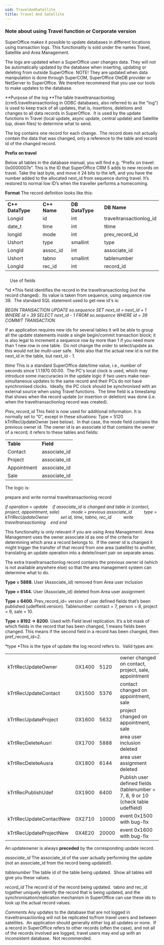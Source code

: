 ```yaml
---
uid: TravelAndSatellite
title: Travel And Satellite
---
```


### Note about using Travel function or Corporate version

SuperOffice makes it possible to update databases in different locations using transaction logs. This functionality is sold under the names Travel, Satellite and Area Management.

The logs are updated when a SuperOffice user changes data. They will not be automatically updated by the database when inserting, updating or deleting from outside SuperOffice. NOTE! They are updated when data manipulation is done through SuperCOM, SuperOffice OleDB provider or NetServer to SuperOffice. We therefore recommend that you use our tools to make updates to the database.

**Purpose of the log
**The table traveltransactionlog (crm5.traveltransactionlog in ODBC databases, also referred to as the "log") is used to keep track of all updates, that is, insertions, deletions and changes to all data records in SuperOffice.  It is used by the update functions in Travel (local update, async update, central update) and Satellite (up, down files) to determine what to send.

The log contains one record for each change.  The record does not actually contain the data that was changed, only a reference to the table and record id of the changed record.

**Prefix on travel**

Below all tables in the database manual, you will find e.g. “Prefix on travel: 0x0000007e”. This is the ID that SuperOffice CRM 5 adds to new records on travel. Take the last byte, and move it 24 bits to the left, and you have the number added to the allocated next\_id from sequence during travel. It’s restored to normal low ID’s when the traveller performs a homecoming.

**Format**
The record definition looks like this:

|                  |              |                 |                          |
|------------------|--------------|-----------------|--------------------------|
| **C++ DataType** | **C++ Name** | **DB DataType** | **DB Name**              |
| Longid           | id           | int             | traveltransactionlog\_id |
| date\_t          | time         | int             | ttime                    |
| longid           | mode         | int             | prev\_record\_id         |
| Ushort           | type         | smallint        | type                     |
| LongId           | assoc\_id    | int             | associate\_id            |
| Ushort           | tabno        | smallint        | tablenumber              |
| LongId           | rec\_id      | int             | record\_id               |

###
    Use of fields

*id
*This field identifies the record in the traveltransactionlog (not the record changed).  Its value is taken from sequence, using sequence row 39.  The standard SQL statement used to get new id's is:

*BEGIN TRANSACTION
UPDATE so.sequence SET next\_id = next\_id + 1 WHERE id = 39
SELECT next\_id - 1 FROM so.sequence WHERE id = 39
COMMIT TRANSACTION*

If an application requires new ids for several tables it will be able to group all the update statements inside a single begin/commit transaction block; it is also legal to increment a sequence row by more than 1 if you need more than 1 new row in one table.  Do not change the order to select/update as this would not be multi-user safe.  Note also that the actual new id is not the next\_id in the table, but next\_id - 1.

*ttime*
This is a standard SuperOffice date/time value, i.e., number of seconds since 1.1.1970 00:00.  The PC's local clock is used, which may introduce some inaccuracies in the update logic if two users make near-simultaneous updates to the same record and their PCs do not have synchronised clocks.  Ideally, the PC clock should be synchronised with an external source when using Travel functions.  The time field is a timestamp that shows when the record update (or insertion or deletion) was done (i.e. when the traveltransactionlog record was created).

*Prev\_record\_id*
This field is now used for additional information. It is normally set to “0”, except in these situations:
Type = 5120 kTrtRecUpdateOwner (see below).  In that case, the mode field contains the previous owner id.
The owner id is an associate id that contains the owner of a record; it refers to these tables and fields:

|             |               |
|-------------|---------------|
| **Table**   | **Field**     |
| Contact     | associate\_id |
| Project     | associate\_id |
| Appointment | associate\_id |
| Sale        | associate\_id |

The logic is:

prepare and write normal traveltransactionlog record

*if operation = update
   if associate\_id is changed and table in (contact, project, appointment, sale)
         mode = previous associate\_id
         type = kTrtRecUpdateOwner
         set id, time, tabno, rec\_id
         write traveltransactionlog    end
end*



This functionality is only relevant if you are using Area Management. Area Management uses the owner associate id as one of the criteria for determining which area a record belongs to.  If the owner id is changed it might trigger the transfer of that record from one area (satellite) to another, translating an update operation into a delete/insert pair on separate areas.

The extra traveltransactionlog record contains the previous owner id (which is not available anywhere else) so that the area management system can determine what to do.

**Type = 5888.** User (Associate\_id) removed from Area user inclusion

**Type = 6144.** User (Associate\_id) deleted from Area user assignment

**Type = 6400.** Prev\_record\_id= version of user defined fields that’s been published (udeffield.version).
Tablenumber: contact = 7, person = 8, project = 9, sale = 10.

**Type = 8192 -&gt; 8200**. Used with Field level replication. It’s a bit mask of which fields in the record that has been changed, 1 means fields been changed. This means if the second field in a record has been changed, then pref\_record\_id=2.

*type
*This is the type of update the log record refers to.  Valid types are:

|                         |        |       |                                                                                  |
|-------------------------|--------|-------|----------------------------------------------------------------------------------|
| kTrtRecUpdateOwner      | 0X1400 | 5120  | owner changed on contact, project, sale, appointment                             |
| kTrtRecUpdateContact    | 0X1500 | 5376  | contact changed on appointment, sale                                             |
| kTrtRecUpdateProject    | 0X1600 | 5632  | project changed on appointment, sale                                             |
| kTrtRecDeleteAusri      | 0X1700 | 5888  | area user inclusion deleted                                                      |
| kTrtRecDeleteAusra      | 0X1800 | 6144  | area user assignment deleted                                                     |
| kTrtRecPublishUdef      | 0X1900 | 6400  | Publish user defined fields (tablenumber = 7, 8, 9 or 10 (check table udeffield) |
| kTrtRecUpdateContactNew | 0X2710 | 10000 | event 0x1500 with bug-fix                                                        |
| kTrtRecUpdateProjectNew | 0X4E20 | 20000 | event 0x1600 with bug-fix                                                        |



An updateowner is always **preceded** by the corresponding update record.

*associate\_id*
The associate\_id of the user actually performing the update (not an associate\_id from the record being updated!).

*tablenumber*
The table id of the table being updated.  Show all tables will give you these values.

*record\_id*
The record id of the record being updated.  tabno and rec\_id together uniquely identify the record that is being updated, and the synchronisation/replication mechanism in SuperOffice can use these ids to look up the actual record values.

*Comments*
Any updates to the database that are not logged in traveltransactionlog will not be replicated to/from travel users and between satellites.  An application should generally either log all updates or none.  If a record in SuperOffice refers to other records (often the case), and not all of the records involved are logged, travel users may end up with an inconsistent database.  Not recommended.